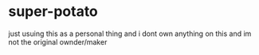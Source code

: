 # super-potato
just usuing this as a personal thing and i dont own anything on this and im not the original ownder/maker

